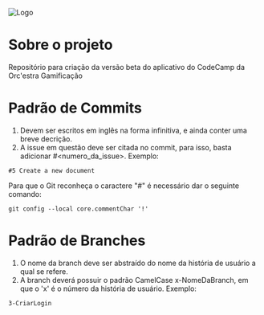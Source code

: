   ![Logo](https://user-images.githubusercontent.com/37190005/76413416-26691b00-6374-11ea-8aff-04508b2b53fa.png)


# Sobre o projeto
Repositório para criação da versão beta do aplicativo do CodeCamp da Orc'estra Gamificação
# Padrão de Commits
1. Devem ser escritos em inglês na forma infinitiva, e ainda conter uma breve decrição.
2. A issue em questão deve ser citada no commit, para isso, basta adicionar #<numero_da_issue>.
Exemplo:
```
#5 Create a new document
```
Para que o Git reconheça o caractere "#" é necessário dar o seguinte comando:
```
git config --local core.commentChar '!'
```
# Padrão de Branches
1. O nome da branch deve ser abstraído do nome da história de usuário a qual se refere.
2. A branch deverá possuir o padrão CamelCase x-NomeDaBranch, em que o 'x' é o número da história de usuário.
Exemplo:
```
3-CriarLogin
```
